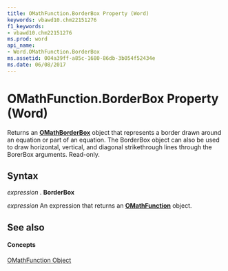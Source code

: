 ```yaml
---
title: OMathFunction.BorderBox Property (Word)
keywords: vbawd10.chm22151276
f1_keywords:
- vbawd10.chm22151276
ms.prod: word
api_name:
- Word.OMathFunction.BorderBox
ms.assetid: 004a39ff-a85c-1680-86db-3b054f52434e
ms.date: 06/08/2017
---
```



# OMathFunction.BorderBox Property (Word)

Returns an **[OMathBorderBox](omathborderbox-object-word.md)** object that represents a border drawn around an equation or part of an equation. The BorderBox object can also be used to draw horizontal, vertical, and diagonal strikethrough lines through the BorerBox arguments. Read-only.


## Syntax

 _expression_ . **BorderBox**

 _expression_ An expression that returns an **[OMathFunction](omathfunction-object-word.md)** object.


## See also


#### Concepts


[OMathFunction Object](omathfunction-object-word.md)

